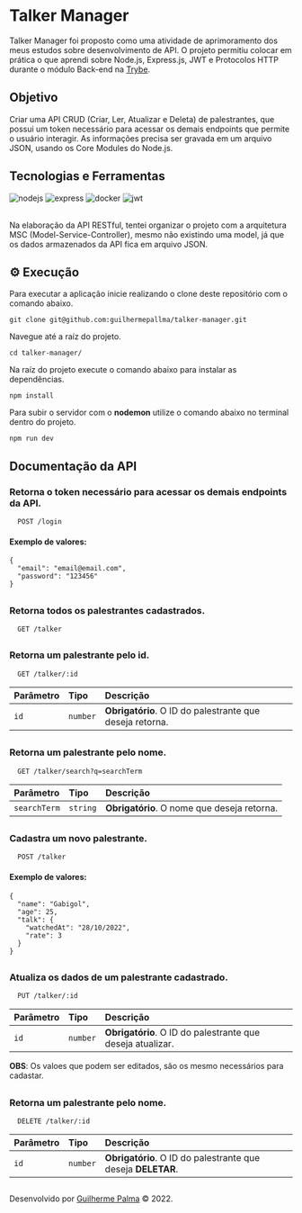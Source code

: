 
# Talker Manager

Talker Manager foi proposto como uma atividade de aprimoramento dos meus estudos sobre desenvolvimento de API. 
O projeto permitiu colocar em prática o que aprendi sobre Node.js, Express.js, JWT e Protocolos HTTP durante o módulo Back-end na [Trybe](https://www.betrybe.com/).

## Objetivo

Criar uma API CRUD (Criar, Ler, Atualizar e Deleta) de palestrantes, que possui um token necessário para acessar os demais endpoints que permite o usuário interagir. As informações precisa ser gravada em um arquivo JSON, usando os Core Modules do Node.js.

## Tecnologias e Ferramentas
<div>
    <img src="https://img.shields.io/badge/Node.js-339933?style=for-the-badge&logo=nodedotjs&logoColor=white" alt="nodejs"/>
    <img src="https://img.shields.io/badge/Express.js-000000?style=for-the-badge&logo=express&logoColor=white" alt="express"/>
    <img src="https://img.shields.io/badge/Docker-2CA5E0?style=for-the-badge&logo=docker&logoColor=white" alt="docker"/>
    <img src="https://camo.githubusercontent.com/92407fc26e09271d8137b8aaf1585b266f04046b96f1564dfe5a69f146e21301/68747470733a2f2f696d672e736869656c64732e696f2f62616467652f4a57542d3030303030303f7374796c653d666f722d7468652d6261646765266c6f676f3d4a534f4e253230776562253230746f6b656e73266c6f676f436f6c6f723d7768697465" alt="jwt"/>
</div>

<br>

Na elaboração da API RESTful, tentei organizar o projeto com a arquitetura MSC (Model-Service-Controller), mesmo não existindo uma model, já que os dados armazenados da API fica em arquivo JSON.

## ⚙️ Execução

Para executar a aplicação inicie realizando o clone deste repositório com o comando abaixo.

    git clone git@github.com:guilhermepallma/talker-manager.git

Navegue até a raíz do projeto.

    cd talker-manager/

  Na raíz do projeto execute o comando abaixo para instalar as dependências.

    npm install

  Para subir o servidor com o <strong>nodemon</strong> utilize o comando abaixo no terminal dentro do projeto.
    
    npm run dev
    
</details>

## Documentação da API

### Retorna o token necessário para acessar os demais endpoints da API. 

```http
  POST /login
```
#### Exemplo de valores:
```
{
  "email": "email@email.com",
  "password": "123456"
}
```
##

### Retorna todos os palestrantes cadastrados.

```http
  GET /talker
```
##

### Retorna um palestrante pelo id.

```http
  GET /talker/:id
```

| Parâmetro   | Tipo       | Descrição                                   |
| :---------- | :--------- | :------------------------------------------ |
| `id`      | `number` | **Obrigatório**. O ID do palestrante que deseja retorna. |


##

### Retorna um palestrante pelo nome.

```http
  GET /talker/search?q=searchTerm
```

| Parâmetro   | Tipo       | Descrição                                   |
| :---------- | :--------- | :------------------------------------------ |
| `searchTerm`      | `string` | **Obrigatório**. O nome que deseja retorna. |


##

### Cadastra um novo palestrante.

```http
  POST /talker
```
#### Exemplo de valores:
```
{
  "name": "Gabigol",
  "age": 25,
  "talk": {
    "watchedAt": "28/10/2022",
    "rate": 3
  }
}
```
##

### Atualiza os dados de um palestrante cadastrado.

```http
  PUT /talker/:id
```

| Parâmetro   | Tipo       | Descrição                                   |
| :---------- | :--------- | :------------------------------------------ |
| `id`      | `number` | **Obrigatório**. O ID do palestrante que deseja atualizar. |

 **OBS**: Os valoes que podem ser editados, são os mesmo necessários para cadastar.

##

### Retorna um palestrante pelo nome.

```http
  DELETE /talker/:id
```

| Parâmetro   | Tipo       | Descrição                                   |
| :---------- | :--------- | :------------------------------------------ |
| `id`      | `number` | **Obrigatório**. O ID do palestrante que deseja **DELETAR**. |

##

Desenvolvido por [Guilherme Palma](www.linkedin.com/in/guilhermepallma) © 2022.
